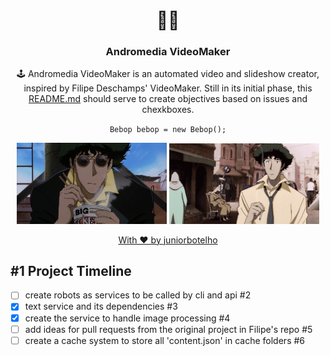 <h1 align="center">
  🐱‍💻
</h1>

<h3 align="center">
  Andromedia VideoMaker
</h3>

<p align="center">
  🕹️ Andromedia VideoMaker is an automated video and slideshow creator, inspired by Filipe Deschamps' VideoMaker. Still in its initial phase, this <a href="/README.md">README.md</a> should serve to create objectives based on issues and chexkboxes.
</p>

<p align="center">
  <code>Bebop bebop = new Bebop();</code>
</p>

<p align="center">
  <img width="240" height="auto" src="temp/bebop-eat.gif">
  <img width="240" height="auto" src="temp/bebop-work.gif">
</p>

<p align="center">
  <a href="https://github.com/juniorbotelho">
    With ❤️ by juniorbotelho
  </a>
<p>

## #1 Project Timeline
- [ ] create robots as services to be called by cli and api #2
- [X] text service and its dependencies #3
- [X] create the service to handle image processing #4
- [ ] add ideas for pull requests from the original project in Filipe's repo #5
- [ ] create a cache system to store all 'content.json' in cache folders #6

